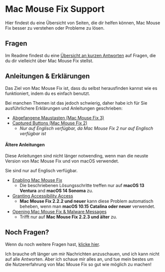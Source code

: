 <!-- THIS FILE IS AUTOMATICALLY GENERATED - EDITS WILL BE OVERRIDDEN -->
# Mac Mouse Fix Support

Hier findest du eine Übersicht von Seiten, die dir helfen können, Mac Mouse Fix besser zu verstehen oder Probleme zu lösen.

## Fragen

Im Readme findest du eine [Übersicht an kurzen Antworten](<../Readme.md#questions>) auf Fragen, die du dir vielleicht über Mac Mouse Fix stellst.

## Anleitungen & Erklärungen

Das Ziel von Mac Mouse Fix ist, dass du selbst herausfinden kannst wie es funktioniert, indem du es einfach benutzt. 

Bei manchen Themen ist das jedoch schwierig, daher habe ich für Sie ausführlichere Erklärungen und Anleitungen geschrieben:

- [Abgefangene Maustasten (Mac Mouse Fix 3)](<../Help/Guides/Captured Buttons (Mac Mouse Fix 3).md>)
- [Captured Buttons (Mac Mouse Fix 2)](<../Help/Guides/Captured Buttons (Mac Mouse Fix 2).md>) 
    - *Nur auf Englisch verfügbar, da Mac Mouse Fix 2 nur auf Englisch verfügbar ist*

#### Ältere Anleitungen

Diese Anleitungen sind nicht länger notwending, wenn man die neuste Version von Mac Mouse Fix und von macOS verwendet.

Sie sind nur auf Englisch verfügbar.

- [Enabling Mac Mouse Fix](<../Help/Legacy Guides/Enabling Mac Mouse Fix.md>) 
    - Die beschriebenen Lösungsschritte treffen nur auf **macOS 13 Ventura** and **macOS 14 Sonoma** zu.
- [Granting Accessibility Access](<../Help/Legacy Guides/Granting Accessibility Access.md>) 
    - **Mac Mouse Fix 2.2.2 und neuer** kann diese Problem automatisch beheben, wenn man **macOS 10.15 Catalina oder neuer** verwendet.
- [Opening Mac Mouse Fix & Malware Messages](<../Help/Legacy Guides/Opening Mac Mouse Fix & Malware Messages.md>) 
    - Trifft nur auf **Mac Mouse Fix 2.2.3 und älter** zu.

## Noch Fragen?

Wenn du noch weitere Fragen hast, [klicke hier](https://redirect.macmousefix.com/?locale=de&target=mmf-feedback-help-content).

Ich brauche oft länger um mir Nachrichten anzuschauen, und ich kann nicht auf alle Antworten. Aber ich schaue mir alles an, und tue mein bestes um die Nutzererfahrung von Mac Mouse Fix so gut wie möglich zu machen!

<!-- Could mention that if they open an Issue others might help them ... But except for very widespread issues that's unlikely. So maybe bad to set high expectations? -->

<!--
- [Send me an Email](https://redirect.macmousefix.com/?locale=de&target=mailto-noah)
-->


<!-- Ideas: 
    - [Jul 2025] Apple support docs just have thumbs up thumbs down at the bottom and if you click thumbs down you get a text box to enter feedback. That's kinda nice. 
    - GitHub docs has a 'Submit a pull request' link at the bottom that takes you directly to the template file for the support doc on GitHub... I think our audience is not technical enough for that? I looked at some random doc on GitHub and the commit history was all GitHub employees... This seems unlikely to work.
    - GitHub docs have a 'Ask the community' link at the bottom, but that's what we had with GitHub Discussions for years and it didn't work.

    - Maybe make it a form: "I Still Have Questions After Viewing Help Content!\n\nWhat questions do you still have?\n\n(Please fill in here)
        - This would actually be easier to make by prefilling an email instead updating Feedback Assistant. Maybe we could make it a prefilled email for now, and later update. Maybe funnel through redirect.macmousefix.com to make it (slightly) easier to update later?
-->
